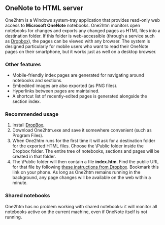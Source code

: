 ## OneNote to HTML server ##
One2htm is a Windows system-tray application that provides read-only web access to **Microsoft OneNote** notebooks. One2htm monitors open notebooks for changes and exports any changed pages as HTML files into a destination folder. If this folder is web-accessible (through a service such as [Dropbox](http://www.dropbox.com)), the pages can be viewed with any browser. The system is designed particularly for mobile users who want to read their OneNote pages on their smartphone, but it works just as well on a desktop browser.

### Other features ###
  * Mobile-friendly index pages are generated for navigating around notebooks and sections.
  * Embedded images are also exported (as PNG files).
  * Hyperlinks between pages are maintained.
  * A shortcut list of recently-edited pages is generated alongside the section index.

### Recommended usage ###
  1. Install [DropBox](http://www.dropbox.com/downloading?src=index).
  1. Download One2htm.exe and save it somewhere convenient (such as Program Files).
  1. When One2htm runs for the first time it will ask for a destination folder for the exported HTML files. Choose the \Public folder inside the Dropbox folder. The entire tree of notebooks, sections and pages will be created in that folder.
  1. The \Public folder will then contain a file **index.htm**. Find the public URL for that file by following [these instructions from Dropbox](http://wiki.dropbox.com/TipsAndTricks/HostWebsites). Bookmark this link on your phone.
As long as One2htm remains running in the background, any page changes will be available on the web within a minute.

### Shared notebooks ###
One2htm has no problem working with shared notebooks: it will monitor all notebooks active on the current machine, even if OneNote itself is not running.